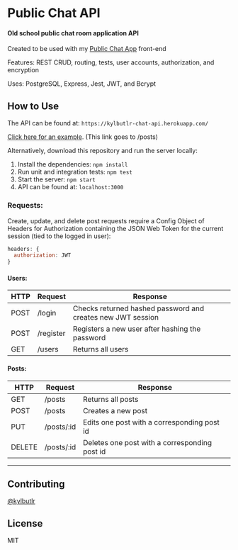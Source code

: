 # Public Chat API

#### Old school public chat room application API

Created to be used with my [Public Chat App](https://github.com/kylbutlr/public-chat-app) front-end

Features: REST CRUD, routing, tests, user accounts, authorization, and encryption

Uses: PostgreSQL, Express, Jest, JWT, and Bcrypt

## How to Use

The API can be found at: ```https://kylbutlr-chat-api.herokuapp.com/```

[Click here for an example](https://kylbutlr-chat-api.herokuapp.com/posts). (This link goes to /posts)

Alternatively, download this repository and run the server locally:

1. Install the dependencies: ```npm install```
2. Run unit and integration tests: ```npm test```
3. Start the server: ```npm start``` 
4. API can be found at: ```localhost:3000```

### Requests:

Create, update, and delete post requests require a Config Object of Headers for Authorization containing the JSON Web Token for the current session (tied to the logged in user):

```js
headers: {
  authorization: JWT
}
```

#### Users:

| HTTP | Request   | Response                                                    |
| ---- | --------- | ----------------------------------------------------------- |
| POST | /login    | Checks returned hashed password and creates new JWT session |
| POST | /register | Registers a new user after hashing the password             |
| GET  | /users    | Returns all users                                           |

#### Posts:

| HTTP   | Request    | Response                                      |
| ------ | ---------- | --------------------------------------------- |
| GET    | /posts     | Returns all posts                             |
| POST   | /posts     | Creates a new post                            |
| PUT    | /posts/:id | Edits one post with a corresponding post id   |
| DELETE | /posts/:id | Deletes one post with a corresponding post id |

***

## Contributing

[@kylbutlr](https://github.com/kylbutlr)

## License

MIT
